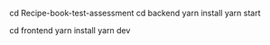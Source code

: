 cd Recipe-book-test-assessment
cd backend
yarn install
yarn start

<!-- Server is running on port 3004 -->

cd frontend
yarn install
yarn dev

<!-- - Local:        http://localhost:3000 -->
